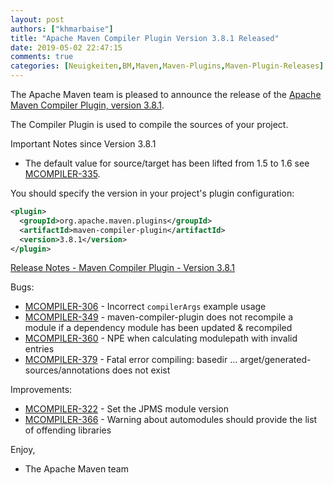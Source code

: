```yaml
---
layout: post
authors: ["khmarbaise"]
title: "Apache Maven Compiler Plugin Version 3.8.1 Released"
date: 2019-05-02 22:47:15
comments: true
categories: [Neuigkeiten,BM,Maven,Maven-Plugins,Maven-Plugin-Releases]
---
```

The Apache Maven team is pleased to announce the release of the 
[Apache Maven Compiler Plugin, version 3.8.1](https://maven.apache.org/plugins/maven-compiler-plugin/).

The Compiler Plugin is used to compile the sources of your project. 

Important Notes since Version 3.8.1

 * The default value for source/target has been lifted 
   from 1.5 to 1.6 see [MCOMPILER-335](https://issues.apache.org/jira/browse/MCOMPILER-335).


You should specify the version in your project's plugin configuration:

``` xml
<plugin>
  <groupId>org.apache.maven.plugins</groupId>
  <artifactId>maven-compiler-plugin</artifactId>
  <version>3.8.1</version>
</plugin>
```

<!-- more -->

[Release Notes - Maven Compiler Plugin - Version 3.8.1](https://issues.apache.org/jira/secure/ReleaseNote.jspa?projectId=12317225&version=12343484)

Bugs:

 * [MCOMPILER-306](https://issues.apache.org/jira/browse/MCOMPILER-306) - Incorrect `compilerArgs` example usage
 * [MCOMPILER-349](https://issues.apache.org/jira/browse/MCOMPILER-349) - maven-compiler-plugin does not recompile a module if a dependency module has been updated & recompiled
 * [MCOMPILER-360](https://issues.apache.org/jira/browse/MCOMPILER-360) - NPE when calculating modulepath with invalid entries
 * [MCOMPILER-379](https://issues.apache.org/jira/browse/MCOMPILER-379) - Fatal error compiling: basedir ... arget/generated-sources/annotations does not exist

Improvements:

 * [MCOMPILER-322](https://issues.apache.org/jira/browse/MCOMPILER-322) - Set the JPMS module version
 * [MCOMPILER-366](https://issues.apache.org/jira/browse/MCOMPILER-366) - Warning about automodules should provide the list of offending libraries

Enjoy,
 
- The Apache Maven team
